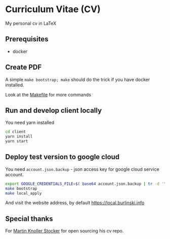 # Curriculum Vitae (CV)

My personal cv in LaTeX

## Prerequisites

*   docker

## Create PDF

A simple `make bootstrap; make` should do the trick if you have docker installed.

Look at the [Makefile](Makefile) for more commands

## Run and develop client locally

You need yarn installed

```bash
cd client
yarn install
yarn start
```

## Deploy test version to google cloud

You need `account.json.backup` - json access key for google cloud service account.

```bash
export GOOGLE_CREDENTIALS_FILE=$( base64 account.json.backup | tr -d '\n' )
make bootstrap
make local_apply
```

And visit the website address, by default https://local.burlinski.info

## Special thanks

For [Martin Knoller Stocker](https://github.com/linuxswords) for open sourcing his cv repo.
